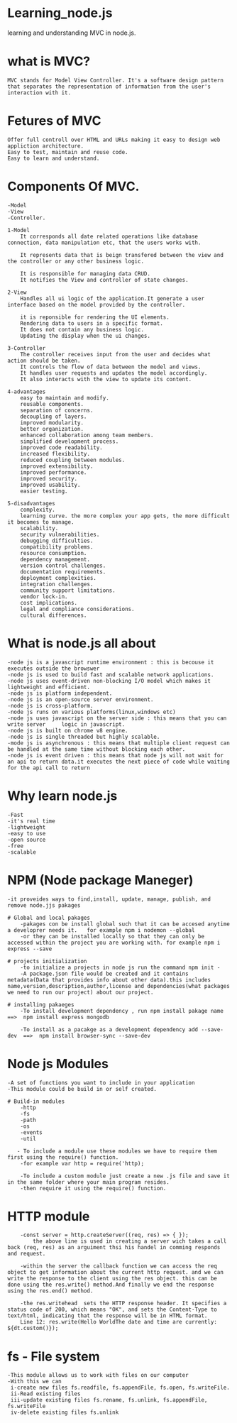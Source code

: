 # Learning_node.js

learning and understanding MVC in node.js.

# what is MVC?
    MVC stands for Model View Controller. It's a software design pattern that separates the representation of information from the user's interaction with it.

# Fetures of MVC
    Offer full controll over HTML and URLs making it easy to design web appliction architecture.
    Easy to test, maintain and reuse code.
    Easy to learn and understand.

# Components Of MVC.
    -Model
    -View
    -Controller.

    1-Model
        It corresponds all date related operations like database connection, data manipulation etc, that the users works with.

        It represents data that is beign transfered between the view and the controller or any other business logic.

        It is responsible for managing data CRUD.
        It notifies the View and controller of state changes.

    2-View
        Handles all ui logic of the application.It generate a user interface based on the model provided by the controller.

        it is reponsible for rendering the UI elements.
        Rendering data to users in a specific format.
        It does not contain any business logic.
        Updating the display when the ui changes.

    3-Controller
        The controller receives input from the user and decides what action should be taken.
        It controls the flow of data between the model and views.
        It handles user requests and updates the model accordingly.
        It also interacts with the view to update its content.

    4-advantages    
        easy to maintain and modify.
        reusable components.
        separation of concerns.
        decoupling of layers.
        improved modularity.
        better organization.
        enhanced collaboration among team members.
        simplified development process.
        improved code readability.
        increased flexibility.
        reduced coupling between modules.
        improved extensibility.
        improved performance.
        improved security.
        improved usability.
        easier testing.

    5-disadvantages
        complexity.
        learning curve. the more complex your app gets, the more difficult it becomes to manage.
        scalability.
        security vulnerabilities.
        debugging difficulties.
        compatibility problems.
        resource consumption.
        dependency management.
        version control challenges.
        documentation requirements.
        deployment complexities.
        integration challenges.
        community support limitations.
        vendor lock-in.
        cost implications.
        legal and compliance considerations.
        cultural differences.

# What is node.js all about
    -node js is a javascript runtime environment : this is becouse it executes outside the browswer
    -node js is used to build fast and scalable network applications.
    -node js uses event-driven non-blocking I/O model which makes it lightweight and efficient.
    -node js is platform independent.
    -node js is an open-source server environment.
    -node js is cross-platform.
    -node js runs on various platforms(linux,windows etc)
    -node js uses javascript on the server side : this means that you can write server     logic in javascript.
    -node js is built on chrome v8 engine.
    -node js is single threaded but highly scalable.
    -mode js is asynchronous : this means that multiple client request can be handled at the same time without blocking each other.
    -node js is event driven : this means that node js will not wait for an api to return data.it executes the next piece of code while waiting for the api call to return
       
# Why learn node.js
    -Fast
    -it's real time
    -lightweight
    -easy to use
    -open source
    -free
    -scalable


# NPM (Node package Maneger)
    -it proveides ways to find,install, update, manage, publish, and remove node.jjs pakages

    # Global and local pakages
        -pakages con be install global such that it can be accesed anytime a developrer needs it.   for example npm i nodemon --global
        -or they can be installed locally so that they can only be accessed within the project you are working with. for example npm i express --save

    # projects initialization
        -to initialize a projects in node js run the command npm init -
        -A package.json file would be created and it contains metadata(Data that provides info about other data).this includes name,version,description,author,license and dependencies(what packages we need to run our project) about our project.

    # installing pakaeges
        -To install development dependency , run npm install pakage name ==>  npm install express mongodb

        -To install as a pacakge as a development dependency add --save-dev  ==>  npm install browser-sync --save-dev


# Node js Modules
    -A set of functions you want to include in your application
    -This module could be build in or self created.

    # Build-in modules
        -http 
        -fs
        -path
        -os
        -events
        -util

       - To include a module use these modules we have to require them first using the require() function.
        -for example var http = require('http);

        -To include a custom module just create a new .js file and save it in the same folder where your main program resides.
        -then require it using the require() function.

# HTTP module
        -const server = http.createServer((req, res) => { });
            the above line is used in creating a server wich takes a call back (req, res) as an arguiment thsi his handel in comming responds and request.
        
        -within the server the callback function we can access the req object to get information about the current http request. and we can write the response to the client using the res object. this can be done using the res.write() method.And finally we end the response using the res.end() method.

        -the res.writehead  sets the HTTP response header. It specifies a status code of 200, which means "OK", and sets the Content-Type to text/html, indicating that the response will be in HTML format.
        Line 12: res.write(Hello WorldThe date and time are currently: ${dt.custom()});

# fs - File system
    -This module allows us to work with files on our computer
    -With this we can
     i-create new files fs.readfile, fs.appendFile, fs.open, fs.writeFile.
     ii-Read existing files
     iii-update existing files fs.rename, fs.unlink, fs.appendFile, fs.writeFile
     iv-delete existing files fs.unlink
